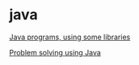 # java

[Java programs, using some libraries](https://github.com/cv-hirtihk/java/tree/main/to%20begin%20with)

[Problem solving using Java](https://github.com/cv-hirtihk/java/tree/main/problem%20statements)
